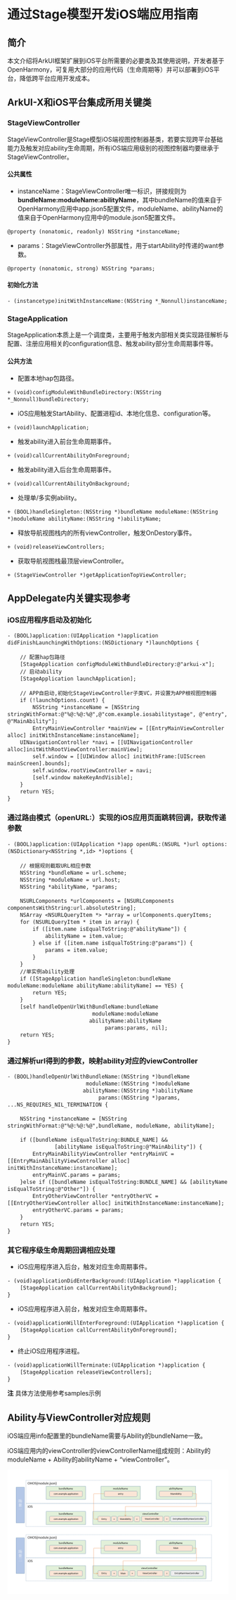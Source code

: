 # 通过Stage模型开发iOS端应用指南

## 简介

本文介绍将ArkUI框架扩展到iOS平台所需要的必要类及其使用说明，开发者基于OpenHarmony，可复用大部分的应用代码（生命周期等）并可以部署到iOS平台，降低跨平台应用开发成本。

## ArkUI-X和iOS平台集成所用关键类

### StageViewController

StageViewController是Stage模型iOS端视图控制器基类，若要实现跨平台基础能力及触发对应ability生命周期，所有iOS端应用级别的视图控制器均要继承于StageViewController。

#### 公共属性

* instanceName：StageViewController唯一标识，拼接规则为**bundleName:moduleName:abilityName**，其中bundleName的值来自于OpenHarmony应用中app.json5配置文件，moduleName、abilityName的值来自于OpenHarmony应用中的module.json5配置文件。

```objc
@property (nonatomic, readonly) NSString *instanceName;
```

* params：StageViewController外部属性，用于startAbility时传递的want参数。

```objc
@property (nonatomic, strong) NSString *params;
```

#### 初始化方法

```objc
- (instancetype)initWithInstanceName:(NSString *_Nonnull)instanceName;
```

### StageApplication

StageApplication本质上是一个调度类，主要用于触发内部相关类实现路径解析与配置、注册应用相关的configuration信息、触发ability部分生命周期事件等。

#### 公共方法

* 配置本地hap包路径。

```objc
+ (void)configModuleWithBundleDirectory:(NSString *_Nonnull)bundleDirectory;
```

* iOS应用触发StartAbility、配置进程id、本地化信息、configuration等。

```objc
+ (void)launchApplication;
```

* 触发ability进入前台生命周期事件。

```objc
+ (void)callCurrentAbilityOnForeground;
```

* 触发ability进入后台生命周期事件。

```objc
+ (void)callCurrentAbilityOnBackground;
```

* 处理单/多实例ability。

```objc
+ (BOOL)handleSingleton:(NSString *)bundleName moduleName:(NSString *)moduleName abilityName:(NSString *)abilityName;
```

* 释放导航视图栈内的所有viewController，触发OnDestory事件。

```objc
+ (void)releaseViewControllers;
```

* 获取导航视图栈最顶层viewController。

```objc
+ (StageViewController *)getApplicationTopViewController;
```

## AppDelegate内关键实现参考

### iOS应用程序启动及初始化

```objc
- (BOOL)application:(UIApplication *)application didFinishLaunchingWithOptions:(NSDictionary *)launchOptions {

    // 配置hap包路径
    [StageApplication configModuleWithBundleDirectory:@"arkui-x"];
    // 启动ability
    [StageApplication launchApplication];
    
    // APP自启动,初始化StageViewController子类VC，并设置为APP根视图控制器
    if (!launchOptions.count) { 
        NSString *instanceName = [NSString stringWithFormat:@"%@:%@:%@",@"com.example.iosabilitystage", @"entry", @"MainAbility"];
        EntryMainViewController *mainView = [[EntryMainViewController alloc] initWithInstanceName:instanceName];
    UINavigationController *navi = [[UINavigationController alloc]initWithRootViewController:mainView];
        self.window = [[UIWindow alloc] initWithFrame:[UIScreen mainScreen].bounds];
        self.window.rootViewController = navi;
        [self.window makeKeyAndVisible];
    }
    return YES;
}
```

### 通过路由模式（openURL:）实现的iOS应用页面跳转回调，获取传递参数

```objc
- (BOOL)application:(UIApplication *)app openURL:(NSURL *)url options:(NSDictionary<NSString *,id> *)options {

    // 根据规则截取URL相应参数
    NSString *bundleName = url.scheme;
    NSString *moduleName = url.host;
    NSString *abilityName, *params;

    NSURLComponents *urlComponents = [NSURLComponents componentsWithString:url.absoluteString];
    NSArray <NSURLQueryItem *> *array = urlComponents.queryItems;
    for (NSURLQueryItem * item in array) {
        if ([item.name isEqualToString:@"abilityName"]) {
            abilityName = item.value;
        } else if ([item.name isEqualToString:@"params"]) {
            params = item.value;
        }
    }
    //单实例ability处理
    if ([StageApplication handleSingleton:bundleName moduleName:moduleName abilityName:abilityName] == YES) {
        return YES;
    }
    [self handleOpenUrlWithBundleName:bundleName
                           moduleName:moduleName
                          abilityName:abilityName
                               params:params, nil];
    return YES;
}
```

### 通过解析url得到的参数，映射ability对应的viewController

```objc
- (BOOL)handleOpenUrlWithBundleName:(NSString *)bundleName
                         moduleName:(NSString *)moduleName
                        abilityName:(NSString *)abilityName
                             params:(NSString *)params, ...NS_REQUIRES_NIL_TERMINATION {
                             
    NSString *instanceName = [NSString stringWithFormat:@"%@:%@:%@",bundleName, moduleName, abilityName];
    
    if ([bundleName isEqualToString:BUNDLE_NAME] &&
               [abilityName isEqualToString:@"MainAbility"]) {
        EntryMainAbilityViewController *entryMainVC = [[EntryMainAbilityViewController alloc] initWithInstanceName:instanceName];
        entryMainVC.params = params;
    }else if ([bundleName isEqualToString:BUNDLE_NAME] && [abilityName isEqualToString:@"Other"]) {
        EntryOtherViewController *entryOtherVC = [[EntryOtherViewController alloc] initWithInstanceName:instanceName];
        entryOtherVC.params = params;
    }
    return YES;
}
```

### 其它程序级生命周期回调相应处理

* iOS应用程序进入后台，触发对应生命周期事件。

```objc
- (void)applicationDidEnterBackground:(UIApplication *)application {
    [StageApplication callCurrentAbilityOnBackground];
}
```

* iOS应用程序进入前台，触发对应生命周期事件。

```objc
- (void)applicationWillEnterForeground:(UIApplication *)application {
    [StageApplication callCurrentAbilityOnForeground];
}
```

* 终止iOS应用程序进程。

```objc
- (void)applicationWillTerminate:(UIApplication *)application {
    [StageApplication releaseViewControllers];
}
```

**注** 具体方法使用参考samples示例

## Ability与ViewController对应规则

iOS端应用info配置里的bundleName需要与Ability的bundleName一致。

iOS端应用内的viewController的viewControllerName组成规则：Ability的moduleName + Ability的abilityName + “viewController”。

  ![stage_iOS](figures/StageiOS.png)